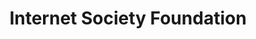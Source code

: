 ---
facebook: https://facebook.com/ISOCfoundation
instagram: http://instagram.com/isoc_foundation
linkedin: https://linkedin.com/company/internet-society-foundation
logohandle: isocfoundation
sort: internetsocietyfoundation
title: Internet Society Foundation
twitter: https://x.com/ISOC_Foundation
website: https://www.isocfoundation.org/
---